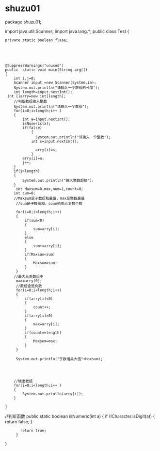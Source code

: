 # shuzu01
package shuzu01;

import java.util.Scanner;
import java.lang.*;
public class Test {
	
	private static boolean flase;





	@SuppressWarnings("unused")
	public  static void main(String arg[])
	{
		int i,j=0;
		Scanner input =new Scanner(System.in);
		System.out.println("请输入一个数组的长度");
		int length=input.nextInt();
	 int []arry=new int[length];
		//判断数组输入整数
		System.out.println("请输入一个数组");
		for(i=0;i<length;i++ )
		{
			int a=input.nextInt();
			isNumeric(a);
			if(false)
				{
				  System.out.println("请输入一个整数");
				int s=input.nextInt();
				   
				  arry[i]=s;
				}
			arry[i]=a;
			j++;
		}
		if(j>length)
		{
			System.out.println("输入整数超额");
		}
		 int Maxsum=0,max,num=1,count=0;
		int sum=0;
		//Maxsum是子数组和最值，max是整数最值
		 //sum是子数组和，coun他表示复数个数
		 
		 for(i=0;i<length;i++)
		 {
			 if(sum<0)
			 {
				 sum=arry[i];
			 }
			 else
			 {
				 sum+=arry[i];
			 }
			 if(Maxsum<sum)
			 {
				 Maxsum=sum;
			 }
		 }
		//最大元素数组中
		 max=arry[0];
		 //数组全是负数
		 for(i=0;i<length;i++)
		 {
			 if(arry[i]<0)
			 {
				 count++;
			 }
			 if(arry[i]>0)
			 {
				 max=arry[i];
			 }
			 if(count==length)
			 {
				 Maxsum=max;
			 }
		 }
			
		 System.out.println("子数组最大值"+Maxsum);
				
		
		
		
		//输出数组
		for(i=0;i<length;i++ )
		{
			System.out.println(arry[i]);
		}
	
	}




//判断函数
	public static boolean isNumeric(int a)
	{
		     if (!Character.isDigit(a))
		      {	   
			     return false;
		      }
		  
		  
		   return true;
		 }

}
